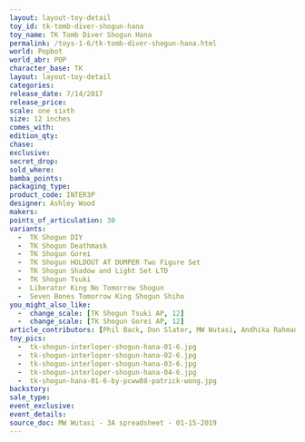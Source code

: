 ```yaml
---
layout: layout-toy-detail 
toy_id: tk-tomb-diver-shogun-hana
toy_name: TK Tomb Diver Shogun Hana
permalink: /toys-1-6/tk-tomb-diver-shogun-hana.html
world: Popbot
world_abr: POP
character_base: TK
layout: layout-toy-detail
categories: 
release_date: 7/14/2017
release_price: 
scale: one sixth
size: 12 inches
comes_with: 
edition_qty: 
chase: 
exclusive: 
secret_drop: 
sold_where: 
bamba_points: 
packaging_type: 
product_code: INTER3P
designer: Ashley Wood
makers: 
points_of_articulation: 30
variants: 
  -  TK Shogun DIY
  -  TK Shogun Deathmask
  -  TK Shogun Gorei
  -  TK Shogun HOLDOUT AT DUMPER Two Figure Set
  -  TK Shogun Shadow and Light Set LTD
  -  TK Shogun Tsuki
  -  Liberator King No Tomorrow Shogun
  -  Seven Bones Tomorrow King Shogun Shiho
you_might_also_like: 
  -  change_scale: [TK Shogun Tsuki AP, 12]
  -  change_scale: [TK Shogun Gorei AP, 12]
article_contributors: [Phil Back, Don Slater, MW Wutasi, Andhika Rahmaditya, Patrick Wong]
toy_pics: 
  -  tk-shogun-interloper-shogun-hana-01-6.jpg
  -  tk-shogun-interloper-shogun-hana-02-6.jpg
  -  tk-shogun-interloper-shogun-hana-03-6.jpg
  -  tk-shogun-interloper-shogun-hana-04-6.jpg
  -  tk-shogun-hana-01-6-by-pcww88-patrick-wong.jpg
backstory: 
sale_type: 
event_exclusive: 
event_details: 
source_doc: MW Wutasi - 3A spreadsheet - 01-15-2019
---
```

